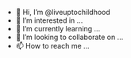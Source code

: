 - 👋 Hi, I’m @liveuptochildhood
- 👀 I’m interested in ...
- 🌱 I’m currently learning ...
- 💞️ I’m looking to collaborate on ...
- 📫 How to reach me ...

<!---
liveuptochildhood/liveuptochildhood is a ✨ special ✨ repository because its `README.md` (this file) appears on your GitHub profile.
You can click the Preview link to take a look at your changes.
--->
